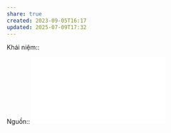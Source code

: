 ```yaml
---
share: true
created: 2023-09-05T16:17
updated: 2025-07-09T17:32
---
```

Khái niệm:: 

Nguồn:: ![Raju-Smart-Pricing.pdf](Raju-Smart-Pricing.pdf)

